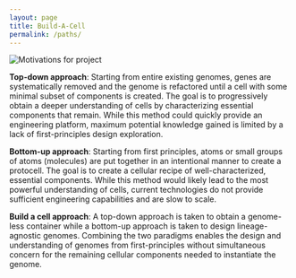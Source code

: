 ```yaml
---
layout: page
title: Build-A-Cell
permalink: /paths/
---
```


![Motivations for project](/engineering/images/Figure1-Approaches.png)

**Top-down approach**: Starting from entire existing genomes, genes are systematically removed and the genome is refactored until a cell with some minimal subset of components is created. The goal is to progressively obtain a deeper understanding of cells by characterizing essential components that remain. While this method could quickly provide an engineering platform, maximum potential knowledge gained is limited by a lack of first-principles design exploration.

**Bottom-up approach**: Starting from first principles, atoms or small groups of atoms (molecules) are put together in an intentional manner to create a protocell. The goal is to create a cellular recipe of well-characterized, essential components. While this method would likely lead to the most powerful understanding of cells, current technologies do not provide sufficient engineering capabilities and are slow to scale.

**Build a cell approach**: A top-down approach is taken to obtain a genome-less container while a bottom-up approach is taken to design lineage-agnostic genomes. Combining the two paradigms enables the design and understanding of genomes from first-principles without simultaneous concern for the remaining cellular components needed to instantiate the genome.
